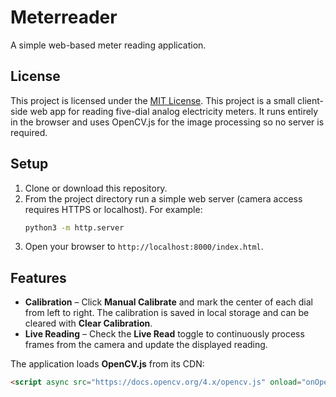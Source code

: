 # Meterreader

A simple web-based meter reading application.

## License

This project is licensed under the [MIT License](LICENSE).
This project is a small client-side web app for reading five-dial analog electricity meters. It runs entirely in the browser and uses OpenCV.js for the image processing so no server is required.

## Setup

1. Clone or download this repository.
2. From the project directory run a simple web server (camera access requires HTTPS or localhost). For example:
   ```bash
   python3 -m http.server
   ```
3. Open your browser to `http://localhost:8000/index.html`.

## Features

- **Calibration** – Click **Manual Calibrate** and mark the center of each dial from left to right. The calibration is saved in local storage and can be cleared with **Clear Calibration**.
- **Live Reading** – Check the **Live Read** toggle to continuously process frames from the camera and update the displayed reading.

The application loads **OpenCV.js** from its CDN:

```html
<script async src="https://docs.opencv.org/4.x/opencv.js" onload="onOpenCvReady();"></script>
```
